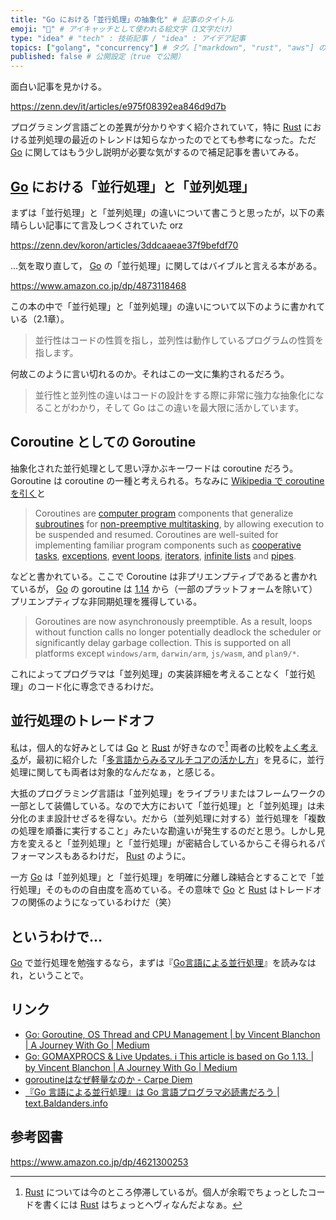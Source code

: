 ```yaml
---
title: "Go における「並行処理」の抽象化" # 記事のタイトル
emoji: "🤔" # アイキャッチとして使われる絵文字（1文字だけ）
type: "idea" # "tech" : 技術記事 / "idea" : アイデア記事
topics: ["golang", "concurrency"] # タグ。["markdown", "rust", "aws"] のように指定する
published: false # 公開設定（true で公開）
---
```


面白い記事を見かける。

https://zenn.dev/it/articles/e975f08392ea846d9d7b

プログラミング言語ごとの差異が分かりやすく紹介されていて，特に [Rust] における並列処理の最近のトレンドは知らなかったのでとても参考になった。ただ [Go] に関してはもう少し説明が必要な気がするので補足記事を書いてみる。

## [Go] における「並行処理」と「並列処理」

まずは「並行処理」と「並列処理」の違いについて書こうと思ったが，以下の素晴らしい記事にて言及しつくされていた orz

https://zenn.dev/koron/articles/3ddcaaeae37f9befdf70

...気を取り直して， [Go] の「並行処理」に関してはバイブルと言える本がある。

https://www.amazon.co.jp/dp/4873118468

この本の中で「並行処理」と「並列処理」の違いについて以下のように書かれている（2.1章）。

> 並行性はコードの性質を指し，並列性は動作しているプログラムの性質を指します。

何故このように言い切れるのか。それはこの一文に集約されるだろう。

> 並行性と並列性の違いはコードの設計をする際に非常に強力な抽象化になることがわかり，そして Go はこの違いを最大限に活かしています。

## Coroutine としての Goroutine

抽象化された並行処理として思い浮かぶキーワードは coroutine だろう。 Goroutine は coroutine の一種と考えられる。ちなみに [Wikipedia で coroutine を引く](https://en.wikipedia.org/wiki/Coroutine "Coroutine - Wikipedia")と

> Coroutines are [computer program](https://en.wikipedia.org/wiki/Computer_program) components that generalize [subroutines](https://en.wikipedia.org/wiki/Subroutine) for [non-preemptive multitasking](https://en.wikipedia.org/wiki/Non-preemptive_multitasking), by allowing execution to be suspended and resumed. Coroutines are well-suited for implementing familiar program components such as [cooperative tasks](https://en.wikipedia.org/wiki/Cooperative_multitasking), [exceptions](https://en.wikipedia.org/wiki/Exception_handling), [event loops](https://en.wikipedia.org/wiki/Event_loop), [iterators](https://en.wikipedia.org/wiki/Iterator), [infinite lists](https://en.wikipedia.org/wiki/Lazy_evaluation) and [pipes](https://en.wikipedia.org/wiki/Pipeline_(software)). 

などと書かれている。ここで Coroutine は非プリエンプティブであると書かれているが， [Go] の goroutine は [1.14](https://golang.org/doc/go1.14 "Go 1.14 Release Notes - The Go Programming Language") から（一部のプラットフォームを除いて）プリエンプティブな非同期処理を獲得している。

> Goroutines are now asynchronously preemptible. As a result, loops without function calls no longer potentially deadlock the scheduler or significantly delay garbage collection. This is supported on all platforms except `windows/arm`, `darwin/arm`, `js/wasm`, and `plan9/*`.

これによってプログラマは「並列処理」の実装詳細を考えることなく「並行処理」のコード化に専念できるわけだ。

## 並行処理のトレードオフ

私は，個人的な好みとしては [Go] と [Rust] が好きなので[^rst1] 両者の比較を[よく考える](https://text.baldanders.info/remark/2020/04/subtyping/ "それは Duck Typing ぢゃない（らしい） | text.Baldanders.info")が，最初に紹介した「[多言語からみるマルチコアの活かし方](https://zenn.dev/it/articles/e975f08392ea846d9d7b)」を見るに，並行処理に関しても両者は対象的なんだなぁ，と感じる。

[^rst1]: [Rust] については今のところ停滞しているが。個人が余暇でちょっとしたコードを書くには [Rust] はちょっとヘヴィなんだよなぁ。

大抵のプログラミング言語は「並列処理」をライブラリまたはフレームワークの一部として装備している。なので大方において「並行処理」と「並列処理」は未分化のまま設計せざるを得ない。だから（並列処理に対する）並行処理を「複数の処理を順番に実行すること」みたいな勘違いが発生するのだと思う。しかし見方を変えると「並列処理」と「並行処理」が密結合しているからこそ得られるパフォーマンスもあるわけだ， [Rust] のように。

一方 [Go] は「並列処理」と「並行処理」を明確に分離し疎結合とすることで「並行処理」そのものの自由度を高めている。その意味で [Go] と [Rust] はトレードオフの関係のようになっているわけだ（笑）

## というわけで...

[Go] で並行処理を勉強するなら，まずは『[Go言語による並行処理]』を読みなはれ，ということで。

## リンク

- [Go: Goroutine, OS Thread and CPU Management | by Vincent Blanchon | A Journey With Go | Medium](https://medium.com/a-journey-with-go/go-goroutine-os-thread-and-cpu-management-2f5a5eaf518a)
- [Go: GOMAXPROCS & Live Updates. ℹ️ This article is based on Go 1.13. | by Vincent Blanchon | A Journey With Go | Medium](https://medium.com/a-journey-with-go/go-gomaxprocs-live-updates-407ad08624e1)
- [goroutineはなぜ軽量なのか - Carpe Diem](https://christina04.hatenablog.com/entry/why-goroutine-is-good)
- [『Go 言語による並行処理』は Go 言語プログラマ必読書だろう | text.Baldanders.info](https://text.baldanders.info/remark/2018/11/concurrency-in-go/)

## 参考図書

https://www.amazon.co.jp/dp/4621300253

[Go]: https://golang.org/ "The Go Programming Language"
[Go言語による並行処理]: https://www.amazon.co.jp/dp/4873118468?tag=baldandersinf-22&linkCode=ogi&th=1&psc=1 "Go言語による並行処理 | Katherine Cox-Buday, 山口 能迪 |本 | 通販 | Amazon"
[Rust]: https://www.rust-lang.org/ "Rust Programming Language"
<!-- eof -->
